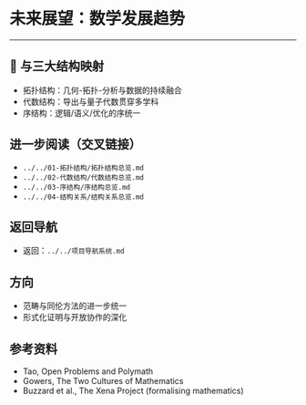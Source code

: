 # 未来展望：数学发展趋势

---

## 🔄 与三大结构映射

- 拓扑结构：几何-拓扑-分析与数据的持续融合
- 代数结构：导出与量子代数贯穿多学科
- 序结构：逻辑/语义/优化的序统一

## 进一步阅读（交叉链接）

- `../../01-拓扑结构/拓扑结构总览.md`
- `../../02-代数结构/代数结构总览.md`
- `../../03-序结构/序结构总览.md`
- `../../04-结构关系/结构关系总览.md`

## 返回导航

- 返回：`../../项目导航系统.md`

## 方向

- 范畴与同伦方法的进一步统一
- 形式化证明与开放协作的深化

## 参考资料

- Tao, Open Problems and Polymath
- Gowers, The Two Cultures of Mathematics
- Buzzard et al., The Xena Project (formalising mathematics)
